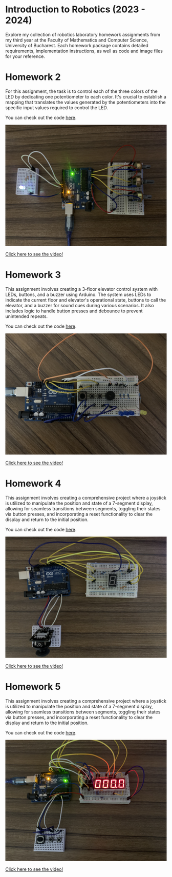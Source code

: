 # Introduction to Robotics (2023 - 2024)

Explore my collection of robotics laboratory homework assignments from my third year at the Faculty of Mathematics and Computer Science, University of Bucharest. Each homework package contains detailed requirements, implementation instructions, as well as code and image files for your reference.

# Homework 2

For this assignment, the task is to control each of the three colors of the LED by dedicating one potentiometer to each color. It's crucial to establish a mapping that translates the values generated by the potentiometers into the specific input values required to control the LED.

You can check out the code [here](https://github.com/0xfabian/IntroductionToRobotics/blob/main/hw2/rgb_led.ino).

![pic](hw2/pic.jpg)

[Click here to see the video!](https://youtu.be/uM623n7TpGw?si=PpcFdsfTmM-2AtKX)

# Homework 3

This assignment involves creating a 3-floor elevator control system with LEDs, buttons, and a buzzer using Arduino. The system uses LEDs to indicate the current floor and elevator's operational state, buttons to call the elevator, and a buzzer for sound cues during various scenarios. It also includes logic to handle button presses and debounce to prevent unintended repeats.

You can check out the code [here](https://github.com/0xfabian/IntroductionToRobotics/blob/main/hw3/elevator.ino).

![pic](hw3/pic.jpg)

[Click here to see the video!](https://youtu.be/xLKiXhK3EQ0?si=b9KJfdZwEA7YkYuc)

# Homework 4

This assignment involves creating a comprehensive project where a joystick is utilized to manipulate the position and state of a 7-segment display, allowing for seamless transitions between segments, toggling their states via button presses, and incorporating a reset functionality to clear the display and return to the initial position.

You can check out the code [here](https://github.com/0xfabian/IntroductionToRobotics/blob/main/hw4/7seg.ino).

![pic](hw4/pic.jpg)

[Click here to see the video!](https://youtu.be/YJ4ITtAef10?si=XfXXjvnb1Jqge23t)

# Homework 5

This assignment involves creating a comprehensive project where a joystick is utilized to manipulate the position and state of a 7-segment display, allowing for seamless transitions between segments, toggling their states via button presses, and incorporating a reset functionality to clear the display and return to the initial position.

You can check out the code [here](https://github.com/0xfabian/IntroductionToRobotics/blob/main/hw5/stopwatch.ino).

![pic](hw5/pic.jpg)

[Click here to see the video!](https://youtu.be/bcCKNkfMjKg?si=WSM4FGU8qV_DCaId)
